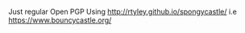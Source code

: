 Just regular Open PGP
Using http://rtyley.github.io/spongycastle/ i.e https://www.bouncycastle.org/
